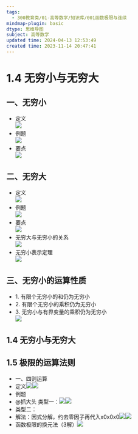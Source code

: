 ```yaml
---
tags:
  - 300教育类/01-高等数学/知识库/001函数极限与连续
mindmap-plugin: basic
dtype: 思维导图
subject: 高等数学
updated time: 2024-04-13 12:53:49
created time: 2023-11-14 20:47:41
---
```


# 1.4 无穷小与无穷大

## <span>一、无穷小</span>
- <span>定义</span><br><img src='https://mubu.com/document_image/569cb862-8edb-47e4-8250-246849638274-26626835.jpg' />
- <span>例题</span><br><img src='https://mubu.com/document_image/2b7a8677-f263-430e-b829-c582c3c228ca-26626835.jpg' />
- <span>要点</span><br><img src='https://mubu.com/document_image/a24cc037-68e4-4637-9d21-82438b3d8823-26626835.jpg' />

## <span>二、无穷大</span>
- <span>定义</span><br><img src='https://mubu.com/document_image/e0185d59-fece-434d-b889-a9c388da0d5f-26626835.jpg' />
- <span>例题</span><br><img src='https://mubu.com/document_image/3e8eb0f4-32a5-4f23-a968-bf1f83893f4f-26626835.jpg' />
- <span>要点</span><br><img src='https://mubu.com/document_image/83537a7a-ebcb-43e8-8b1f-f1a8926b2d8c-26626835.jpg' />
- <span>无穷大与无穷小的关系</span><br><img src='https://mubu.com/document_image/52dbffb2-c850-4cbb-9009-b0a489e4e0e9-26626835.jpg' />
- <span>无穷小表示定理</span><br><img src='https://mubu.com/document_image/c6ccda48-6101-4a81-b283-0257bad70512-26626835.jpg' />

## <span>三、无穷小的运算性质</span>
- <span>1. 有限个无穷小的和仍为无穷小</span>
- <span>2. 有限个无穷小的乘积仍为无穷小</span>
- <span>3. 无穷小与有界变量的乘积仍为无穷小</span><br><img src='https://mubu.com/document_image/8b2d16a6-9990-4d63-9bdf-524d38816dab-26626835.jpg' />

## 1.4 无穷小与无穷大

## 1.5 极限的运算法则
- 一、四则运算
- 定义![](https://api2.mubu.com/v3/document_image/772bb518-f396-475f-b049-2a10b825f3be-26626835.jpg)![](https://api2.mubu.com/v3/document_image/5a02ca0a-4584-421a-b11d-77eefae0ce0a-26626835.jpg)
- 例题
- @抓大头 类型一：![](https://api2.mubu.com/v3/document_image/c2e71047-854c-4ee6-8e1a-9c9a6538899e-26626835.jpg)![](https://api2.mubu.com/v3/document_image/6b808fd2-79e5-4c94-84eb-aa686f24e06e-26626835.jpg)
- 类型二：
- 解法：因式分解，约去零因子再代入x0x0x0​​![](https://api2.mubu.com/v3/document_image/c51b80c6-c70f-4558-be1d-b5cb73ea3252-26626835.jpg)![](https://api2.mubu.com/v3/document_image/dda6bbf0-8291-4e71-ad0e-49de0b70081d-26626835.jpg)
- 函数极限的换元法（3解）![](https://api2.mubu.com/v3/document_image/b6abba4e-7335-46d7-8973-9e06f538391d-26626835.jpg)